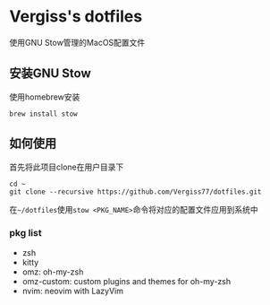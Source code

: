# Vergiss's dotfiles
使用GNU Stow管理的MacOS配置文件

## 安装GNU Stow
使用homebrew安装
```shell
brew install stow
```

## 如何使用
首先将此项目clone在用户目录下
```shell
cd ~
git clone --recursive https://github.com/Vergiss77/dotfiles.git
```

在`~/dotfiles`使用`stow <PKG_NAME>`命令将对应的配置文件应用到系统中

### pkg list
- zsh
- kitty
- omz: oh-my-zsh
- omz-custom: custom plugins and themes for oh-my-zsh
- nvim: neovim with LazyVim


